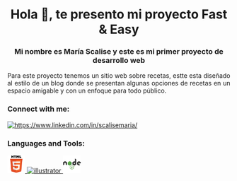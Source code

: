 <h1 align="center">Hola 👋, te presento mi proyecto Fast & Easy</h1>
<h3 align="center">Mi nombre es María Scalise y este es mi primer proyecto de desarrollo web</h3>
<p align="justify"> Para este proyecto tenemos un sitio web sobre recetas, estte esta diseñado al estilo de un blog donde se presentan algunas opciones de recetas en un espacio amigable y con un enfoque para todo público.</p>


<h3 align="left">Connect with me:</h3>
<p align="left">
<a href="https://linkedin.com/in/https://www.linkedin.com/in/scalisemaria/" target="blank"><img align="center" src="https://cdn.jsdelivr.net/npm/simple-icons@3.0.1/icons/linkedin.svg" alt="https://www.linkedin.com/in/scalisemaria/" height="30" width="40" /></a>
</p>

<h3 align="left">Languages and Tools:</h3>
<p align="left"> <a href="https://www.w3.org/html/" target="_blank"> <img src="https://raw.githubusercontent.com/devicons/devicon/master/icons/html5/html5-original-wordmark.svg" alt="html5" width="40" height="40"/> </a> <a href="https://www.adobe.com/in/products/illustrator.html" target="_blank"> <img src="https://www.vectorlogo.zone/logos/adobe_illustrator/adobe_illustrator-icon.svg" alt="illustrator" width="40" height="40"/> </a> <a href="https://nodejs.org" target="_blank"> <img src="https://raw.githubusercontent.com/devicons/devicon/master/icons/nodejs/nodejs-original-wordmark.svg" alt="nodejs" width="40" height="40"/> </a> </p>
